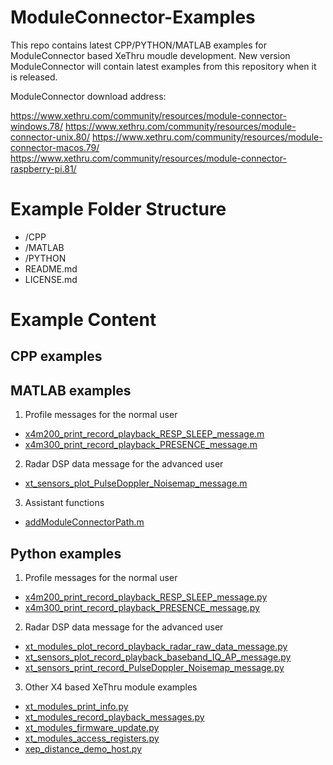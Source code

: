 # ModuleConnector-Examples
This repo contains latest CPP/PYTHON/MATLAB examples for ModuleConnector based XeThru moudle development.
New version ModuleConnector will contain latest examples from this repository when it is released. 

ModuleConnector download address:

https://www.xethru.com/community/resources/module-connector-windows.78/
https://www.xethru.com/community/resources/module-connector-unix.80/
https://www.xethru.com/community/resources/module-connector-macos.79/
https://www.xethru.com/community/resources/module-connector-raspberry-pi.81/

# Example Folder Structure

* /CPP
* /MATLAB
* /PYTHON
* README.md
* LICENSE.md

# Example Content

## CPP examples

## MATLAB examples

1. Profile messages for the normal user
* [x4m200_print_record_playback_RESP_SLEEP_message.m](https://github.com/xethru/XeThru-ModuleConnector-Examples/blob/master/MATLAB/x4m200_print_record_RESP_SLEEP_message.m)
* [x4m300_print_record_playback_PRESENCE_message.m](https://github.com/xethru/XeThru-ModuleConnector-Examples/blob/master/MATLAB/x4m300_print_record_PRESENCE_message.m)


2. Radar DSP data message for the advanced user
* [xt_sensors_plot_PulseDoppler_Noisemap_message.m](https://github.com/xethru/XeThru-ModuleConnector-Examples/blob/master/MATLAB/XT_sensors_plot_PulseDoppler_Noisemap_message.m)

3. Assistant functions
* [addModuleConnectorPath.m](https://github.com/xethru/XeThru-ModuleConnector-Examples/blob/master/MATLAB/addModuleConnectorPath.m)

## Python examples

1. Profile messages for the normal user
* [x4m200_print_record_playback_RESP_SLEEP_message.py](https://github.com/xethru/XeThru-ModuleConnector-Examples/blob/master/PYTHON/x4m200_print_record_playback_RESP_SLEEP_message.py)
* [x4m300_print_record_playback_PRESENCE_message.py](https://github.com/xethru/XeThru-ModuleConnector-Examples/blob/master/PYTHON/x4m300_print_record_playback_PRESENCE_message)


2. Radar DSP data message for the advanced user
* [xt_modules_plot_record_playback_radar_raw_data_message.py](https://github.com/xethru/XeThru-ModuleConnector-Examples/blob/master/PYTHON/xt_modules_plot_record_playback_radar_raw_data_message.py)        
* [xt_sensors_plot_record_playback_baseband_IQ_AP_message.py](https://github.com/xethru/XeThru-ModuleConnector-Examples/blob/master/PYTHON/xt_sensors_plot_record_playback_baseband_IQ_AP_message.py)
* [xt_sensors_print_record_PulseDoppler_Noisemap_message.py](https://github.com/xethru/XeThru-ModuleConnector-Examples/blob/master/PYTHON/xt_sensors_print_record_PulseDoppler_Noisemap_message.py)

3. Other X4 based XeThru module examples
* [xt_modules_print_info.py](https://github.com/xethru/XeThru-ModuleConnector-Examples/blob/master/PYTHON/xt_modules_print_info.py)
* [xt_modules_record_playback_messages.py](https://github.com/xethru/XeThru-ModuleConnector-Examples/blob/master/PYTHON/xt_modules_record_playback_messages.py)  
* [xt_modules_firmware_update.py](https://github.com/xethru/XeThru-ModuleConnector-Examples/blob/master/PYTHON/xt_modules_firmware_update.py) 
* [xt_modules_access_registers.py](https://github.com/xethru/XeThru-ModuleConnector-Examples/blob/master/PYTHON/xt_modules_access_registers.py)
* [xep_distance_demo_host.py](https://github.com/xethru/XeThru-ModuleConnector-Examples/blob/master/PYTHON/xep_distance_demo_host.py)



